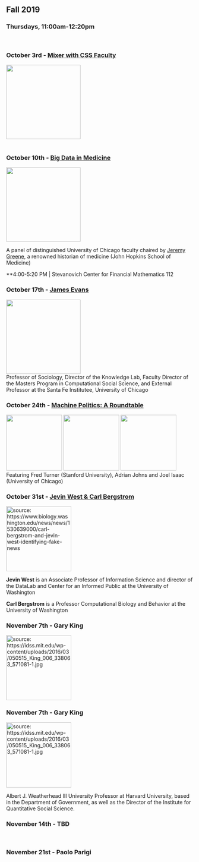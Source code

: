 
## Fall 2019

### Thursdays, 11:00am-12:20pm
<br>

### October 3rd - [Mixer with CSS Faculty](https://github.com/uchicago-computation-workshop/fall2019mixer)

<div><img src="https://avatars3.githubusercontent.com/u/32048906?s=200&v=4" width="200" height="200"></div>

<br>

### October 10th  - [Big Data in Medicine](https://github.com/uchicago-computation-workshop/Fall2019/tree/master/10-10_Big%20Data%20In%20Medicine)

<div><img src="https://www.hopkinshistoryofmedicine.org/sites/default/files/userfiles/14/20140521-10663-2.jpeg" height="200"></div>

A panel of distinguished University of Chicago faculty chaired by [Jeremy Greene](https://www.hopkinshistoryofmedicine.org/content/jeremy-greene), a renowned historian of medicine (John Hopkins School of Medicine)

**4:00-5:20 PM | Stevanovich Center for Financial Mathematics 112
<br>

### October 17th  - [James Evans](https://github.com/uchicago-computation-workshop/Fall2019/tree/master/10-17_Evans)
<div><img src="https://sociology.uchicago.edu/sites/sociology.uchicago.edu/files/styles/columnwidth-wider/public/uploads/images/1%20%284%29.jpg?itok=b1wuZWzi" height="200"></div>
Professor of Sociology, Director of the Knowledge Lab, Faculty Director of the Masters Program in Computational Social Science, and External Professor at the Santa Fe Institutee, University of Chicago
<br>

### October 24th  - [Machine Politics: A Roundtable](https://github.com/uchicago-computation-workshop/Fall2019/tree/master/10-24_Turner)
<div><img src="http://fredturner.stanford.edu/wp-content/uploads/Fred-Turner-200-DPI-3-by-3.jpg" height="150">  <img src="https://history.uchicago.edu/sites/history.uchicago.edu/files/styles/columnwidth-wider/public/uploads/images/2017_Adrian_Johns.jpg?itok=87LRsSBF" height="150">  <img src="https://socialthought.uchicago.edu/sites/socialthought.uchicago.edu/files/styles/columnwidth-wider/public/uploads/images/Joel%20Isaac.jpg?itok=qril9N3T" height="150"></div>
Featuring Fred Turner (Stanford University), Adrian Johns and Joel Isaac (University of Chicago)
<br>


### October 31st  - [Jevin West \& Carl Bergstrom](https://github.com/uchicago-computation-workshop/Fall2019/tree/master/10-31_West%26Bergstrom)
<div><img src="https://www.biology.washington.edu/sites/default/files/news/bs1440.jpg" height="175" title = "source: https://www.biology.washington.edu/news/news/1530639000/carl-bergstrom-and-jevin-west-identifying-fake-news"> <br>

**Jevin West** is an Associate Professor of Information Science and director of the DataLab and Center for an Informed Public at the University of Washington

**Carl Bergstrom** is a Professor Computational Biology and Behavior at the University of Washington


### November 7th  - Gary King
<div><img src="https://idss.mit.edu/wp-content/uploads/2016/03/050515_King_006_338063_571081-1.jpg" height="175" title = "source: https://idss.mit.edu/wp-content/uploads/2016/03/050515_King_006_338063_571081-1.jpg"> <br>

### November 7th  - Gary King
<div><img src="https://idss.mit.edu/wp-content/uploads/2016/03/050515_King_006_338063_571081-1.jpg" height="175" title = "source: https://idss.mit.edu/wp-content/uploads/2016/03/050515_King_006_338063_571081-1.jpg"> <br>

Albert J. Weatherhead III University Professor at Harvard University, based in the Department of Government, as well as the Director of the Institute for Quantitative Social Science. 
<br>

### November 14th  - TBD
<br>

### November 21st  - Paolo Parigi
<br>
